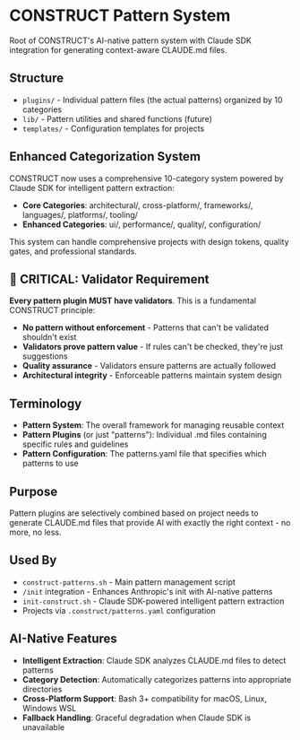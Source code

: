 # CONSTRUCT Pattern System

Root of CONSTRUCT's AI-native pattern system with Claude SDK integration for generating context-aware CLAUDE.md files.

## Structure
- `plugins/` - Individual pattern files (the actual patterns) organized by 10 categories
- `lib/` - Pattern utilities and shared functions (future)
- `templates/` - Configuration templates for projects

## Enhanced Categorization System

CONSTRUCT now uses a comprehensive 10-category system powered by Claude SDK for intelligent pattern extraction:

- **Core Categories**: architectural/, cross-platform/, frameworks/, languages/, platforms/, tooling/
- **Enhanced Categories**: ui/, performance/, quality/, configuration/

This system can handle comprehensive projects with design tokens, quality gates, and professional standards.

## 🚨 CRITICAL: Validator Requirement

**Every pattern plugin MUST have validators**. This is a fundamental CONSTRUCT principle:

- **No pattern without enforcement** - Patterns that can't be validated shouldn't exist
- **Validators prove pattern value** - If rules can't be checked, they're just suggestions
- **Quality assurance** - Validators ensure patterns are actually followed
- **Architectural integrity** - Enforceable patterns maintain system design

## Terminology
- **Pattern System**: The overall framework for managing reusable context
- **Pattern Plugins** (or just "patterns"): Individual .md files containing specific rules and guidelines
- **Pattern Configuration**: The patterns.yaml file that specifies which patterns to use

## Purpose
Pattern plugins are selectively combined based on project needs to generate CLAUDE.md files that provide AI with exactly the right context - no more, no less.

## Used By
- `construct-patterns.sh` - Main pattern management script
- `/init` integration - Enhances Anthropic's init with AI-native patterns
- `init-construct.sh` - Claude SDK-powered intelligent pattern extraction
- Projects via `.construct/patterns.yaml` configuration

## AI-Native Features

- **Intelligent Extraction**: Claude SDK analyzes CLAUDE.md files to detect patterns
- **Category Detection**: Automatically categorizes patterns into appropriate directories
- **Cross-Platform Support**: Bash 3+ compatibility for macOS, Linux, Windows WSL
- **Fallback Handling**: Graceful degradation when Claude SDK is unavailable